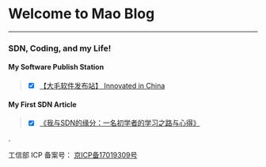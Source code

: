 # **Welcome to Mao Blog**

------

### **SDN, Coding, and my Life!**


#### My Software Publish Station
> - [x] [【大毛软件发布站】 Innovated in China](http://www.maojianwei.com/MaoSoftware/)

#### My First SDN Article
> - [x] [《我与SDN的缘分：一名初学者的学习之路与心得》](http://www.sdnlab.com/12252.html)

.

工信部 ICP 备案号： [京ICP备17019309号](http://www.miitbeian.gov.cn/publish/query/indexFirst.action)
